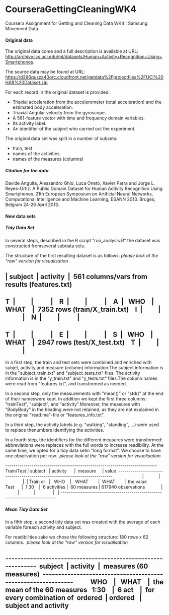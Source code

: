 # CourseraGettingCleaningWK4
Coursera Assignment for Getting and Cleaning Data WK4 : Samsung Movement Data


#### Original data
The original data come and a full description is available at URL: http://archive.ics.uci.edu/ml/datasets/Human+Activity+Recognition+Using+Smartphones. 

The source data may be found at URL: https://d396qusza40orc.cloudfront.net/getdata%2Fprojectfiles%2FUCI%20HAR%20Dataset.zip 

For each record in the original dataset is provided: 
- Triaxial acceleration from the accelerometer (total acceleration) and the estimated body acceleration. 
- Triaxial Angular velocity from the gyroscope. 
- A 561-feature vector with time and frequency domain variables. 
- Its activity label. 
- An identifier of the subject who carried out the experiment. 

The original data set was split in a number of subsets: 
- train, test
- names of the activities
- names of the measures (columns)


##### Citation for the data
Davide Anguita, Alessandro Ghio, Luca Oneto, Xavier Parra and Jorge L. Reyes-Ortiz. A Public Domain Dataset for Human Activity Recognition Using Smartphones. 21th European Symposium on Artificial Neural Networks, Computational Intelligence and Machine Learning, ESANN 2013. Bruges, Belgium 24-26 April 2013. 

#### New data sets

##### Tidy Data Set
In several steps, described in the R script "run_analysis.R" the dataset was constructed fromseveral subdata sets. 

The structure of the first resulting dataset is as follows: *please look at the "raw" version for visualisation*


   | subject  | activity  |  561 columns/vars from results (features.txt) 
-------------------------------------------------------------------------
T  |          |           |    
R  |          |           |    
A  |   WHO    |   WHAT    |  7352 rows (train/X_train.txt)    
I  |          |           |    
N  |          |           | 
-------------------------------------------------------------------------
T  |          |           |    
E  |          |           |    
S  |   WHO    |   WHAT    |  2947 rows (test/X_test.txt)    
T  |          |           |  
-------------------------------------------------------------------------

In a first step, the train and test sets were combined and enriched with subjet, activity,and measure (column) information.The subject information is in the "subject_train.txt" and "subject_tests.txt" files. The activity information is in the "y_train.txt" and "y_tests.txt" files.The column names were read from "features.txt", and transformed as needed.

In a second step, only the measurements with "mean()" or "std()" at the end of their nameswere kept. In addition we kept the first three columns: "trainTest", "subject", and "activity".Moreover, the measures with "BodyBody" in the heading were not retained, as they are not explained in the original "read.me"-file or "features_info.txt". 

In a third step, the activity labels (e.g. "walking", "standing", ...) were used to replace thenumbers identifying the activities.  

In a fourth step, the identifiers for the different measures were transformed: abbreviations were replaces with the full words to increase readibility. At the same time, we opted for a tidy data setin "long format". We choose to have one observation per row. 
*please look at the "raw" version for visualisation*

---------------------------------------------------------------------------  
Train/Test |  subject   | activity      |  measure     | value 
---------------------------------------------------------------------------            
           |            |               |              |
Train or   |    WHO     |   WHAT        |  WHAT        | the value  
Test       |    1:30    |  6 activities |  60 measures | 617940 observations            
|          |            |               |              |
--------------------------------------------------------------------------- 

##### Mean Tidy Data Set 

In a fifth step, a second tidy data set was created with the average of each variable foreach activity and subject.

For readibilities sake we chose the following structure: 180 rows x 62 columns. 
*please look at the "raw" version for visualisation*

-------------------------------------------------------------  
subject  | activity  |  measures (60 measures) 
-------------------------------------------------------------           
  WHO    |   WHAT    |  the mean of the 60 measures  
 1:30    |  6 act    |  for every combination of 
ordered  | ordered   |  subject and activity     
-------------------------------------------------------------
